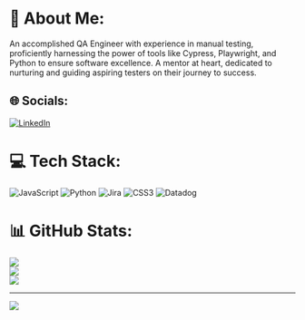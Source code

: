 # 💫 About Me:
An accomplished QA Engineer with experience in manual testing, proficiently harnessing the power of tools like Cypress, Playwright, and Python to ensure software excellence. A mentor at heart, dedicated to nurturing and guiding aspiring testers on their journey to success.


## 🌐 Socials:
[![LinkedIn](https://img.shields.io/badge/LinkedIn-%230077B5.svg?logo=linkedin&logoColor=white)](https://linkedin.com/in/https://www.linkedin.com/in/olga-tro-fimova/) 

# 💻 Tech Stack:
![JavaScript](https://img.shields.io/badge/javascript-%23323330.svg?style=for-the-badge&logo=javascript&logoColor=%23F7DF1E) ![Python](https://img.shields.io/badge/python-3670A0?style=for-the-badge&logo=python&logoColor=ffdd54) ![Jira](https://img.shields.io/badge/jira-%230A0FFF.svg?style=for-the-badge&logo=jira&logoColor=white) ![CSS3](https://img.shields.io/badge/css3-%231572B6.svg?style=for-the-badge&logo=css3&logoColor=white) ![Datadog](https://img.shields.io/badge/datadog-%23632CA6.svg?style=for-the-badge&logo=datadog&logoColor=white)
# 📊 GitHub Stats:
![](https://github-readme-stats.vercel.app/api?username=helgatrue&theme=city_light&hide_border=true&include_all_commits=false&count_private=false)<br/>
![](https://github-readme-streak-stats.herokuapp.com/?user=helgatrue&theme=city_light&hide_border=true)<br/>
![](https://github-readme-stats.vercel.app/api/top-langs/?username=helgatrue&theme=city_light&hide_border=true&include_all_commits=false&count_private=false&layout=compact)

---
[![](https://visitcount.itsvg.in/api?id=helgatrue&icon=5&color=10)](https://visitcount.itsvg.in)
